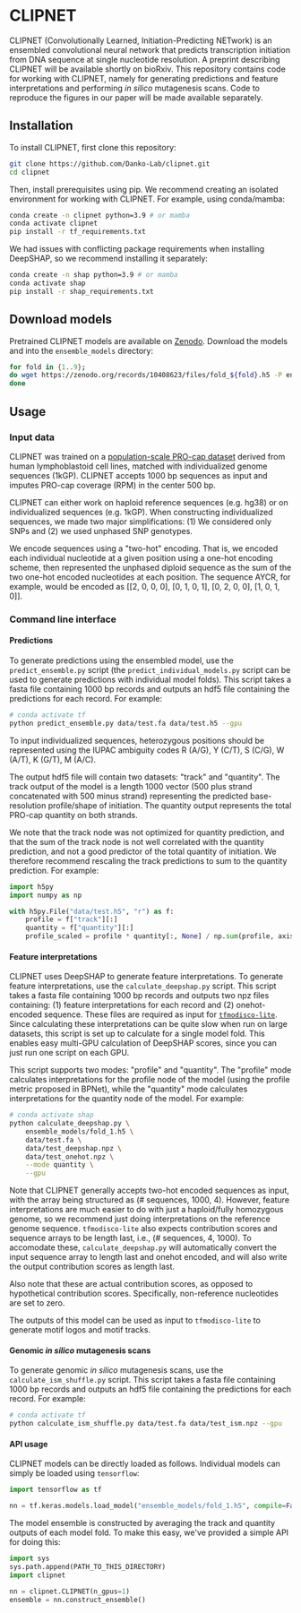 # CLIPNET

CLIPNET (Convolutionally Learned, Initiation-Predicting NETwork) is an ensembled convolutional neural network that predicts transcription initiation from DNA sequence at single nucleotide resolution. A preprint describing CLIPNET will be available shortly on bioRxiv. This repository contains code for working with CLIPNET, namely for generating predictions and feature interpretations and performing *in silico* mutagenesis scans. Code to reproduce the figures in our paper will be made available separately.

## Installation

To install CLIPNET, first clone this repository:

```bash
git clone https://github.com/Danko-Lab/clipnet.git
cd clipnet
```

Then, install prerequisites using pip. We recommend creating an isolated environment for working with CLIPNET. For example, using conda/mamba:

```bash
conda create -n clipnet python=3.9 # or mamba
conda activate clipnet
pip install -r tf_requirements.txt
```

We had issues with conflicting package requirements when installing DeepSHAP, so we recommend installing it separately:

```bash
conda create -n shap python=3.9 # or mamba
conda activate shap
pip install -r shap_requirements.txt
```

## Download models

Pretrained CLIPNET models are available on [Zenodo](https://zenodo.org/doi/10.5281/zenodo.10408622). Download the models and into the `ensemble_models` directory:

```bash
for fold in {1..9};
do wget https://zenodo.org/records/10408623/files/fold_${fold}.h5 -P ensemble_models/;
done
```

## Usage

### Input data

CLIPNET was trained on a [population-scale PRO-cap dataset](http://dx.doi.org/10.1038/s41467-020-19829-z) derived from human lymphoblastoid cell lines, matched with individualized genome sequences (1kGP). CLIPNET accepts 1000 bp sequences as input and imputes PRO-cap coverage (RPM) in the center 500 bp.

CLIPNET can either work on haploid reference sequences (e.g. hg38) or on individualized sequences (e.g. 1kGP). When constructing individualized sequences, we made two major simplifications: (1) We considered only SNPs and (2) we used unphased SNP genotypes.

We encode sequences using a "two-hot" encoding. That is, we encoded each individual nucleotide at a given position using a one-hot encoding scheme, then represented the unphased diploid sequence as the sum of the two one-hot encoded nucleotides at each position. The sequence AYCR, for example, would be encoded as [[2, 0, 0, 0], [0, 1, 0, 1], [0, 2, 0, 0], [1, 0, 1, 0]].

### Command line interface

#### Predictions

To generate predictions using the ensembled model, use the `predict_ensemble.py` script (the `predict_individual_models.py` script can be used to generate predictions with individual model folds). This script takes a fasta file containing 1000 bp records and outputs an hdf5 file containing the predictions for each record. For example:

```bash
# conda activate tf
python predict_ensemble.py data/test.fa data/test.h5 --gpu
```

To input individualized sequences, heterozygous positions should be represented using the IUPAC ambiguity codes R (A/G), Y (C/T), S (C/G), W (A/T), K (G/T), M (A/C).

The output hdf5 file will contain two datasets: "track" and "quantity". The track output of the model is a length 1000 vector (500 plus strand concatenated with 500 minus strand) representing the predicted base-resolution profile/shape of initiation. The quantity output represents the total PRO-cap quantity on both strands.

We note that the track node was not optimized for quantity prediction, and that the sum of the track node is not well correlated with the quantity prediction, and not a good predictor of the total quantity of initiation. We therefore recommend rescaling the track predictions to sum to the quantity prediction. For example:

```python
import h5py
import numpy as np

with h5py.File("data/test.h5", "r") as f:
    profile = f["track"][:]
    quantity = f["quantity"][:]
    profile_scaled = profile * quantity[:, None] / np.sum(profile, axis=1)[:, None]
```

#### Feature interpretations

CLIPNET uses DeepSHAP to generate feature interpretations. To generate feature interpretations, use the `calculate_deepshap.py` script. This script takes a fasta file containing 1000 bp records and outputs two npz files containing: (1) feature interpretations for each record and (2) onehot-encoded sequence. These files are required as input for [`tfmodisco-lite`](https://github.com/jmschrei/tfmodisco-lite/tree/main). Since calculating these interpretations can be quite slow when run on large datasets, this script is set up to calculate for a single model fold. This enables easy multi-GPU calculation of DeepSHAP scores, since you can just run one script on each GPU.

This script supports two modes: "profile" and "quantity". The "profile" mode calculates interpretations for the profile node of the model (using the profile metric proposed in BPNet), while the "quantity" mode calculates interpretations for the quantity node of the model. For example:

```bash
# conda activate shap
python calculate_deepshap.py \
    ensemble_models/fold_1.h5 \
    data/test.fa \
    data/test_deepshap.npz \
    data/test_onehot.npz \
    --mode quantity \
    --gpu
```

Note that CLIPNET generally accepts two-hot encoded sequences as input, with the array being structured as (# sequences, 1000, 4). However, feature interpretations are much easier to do with just a haploid/fully homozygous genome, so we recommend just doing interpretations on the reference genome sequence. `tfmodisco-lite` also expects contribution scores and sequence arrays to be length last, i.e., (# sequences, 4, 1000). To accomodate these, `calculate_deepshap.py` will automatically convert the input sequence array to length last and onehot encoded, and will also write the output contribution scores as length last.

Also note that these are actual contribution scores, as opposed to hypothetical contribution scores. Specifically, non-reference nucleotides are set to zero.

The outputs of this model can be used as input to `tfmodisco-lite` to generate motif logos and motif tracks.

#### Genomic *in silico* mutagenesis scans

To generate genomic *in silico* mutagenesis scans, use the `calculate_ism_shuffle.py` script. This script takes a fasta file containing 1000 bp records and outputs an hdf5 file containing the predictions for each record. For example:

```bash
# conda activate tf
python calculate_ism_shuffle.py data/test.fa data/test_ism.npz --gpu
```

#### API usage

CLIPNET models can be directly loaded as follows. Individual models can simply be loaded using `tensorflow`:

```python
import tensorflow as tf

nn = tf.keras.models.load_model("ensemble_models/fold_1.h5", compile=False)
```

The model ensemble is constructed by averaging the track and quantity outputs of each model fold. To make this easy, we've provided a simple API for doing this:

```python
import sys
sys.path.append(PATH_TO_THIS_DIRECTORY)
import clipnet

nn = clipnet.CLIPNET(n_gpus=1)
ensemble = nn.construct_ensemble()
```
